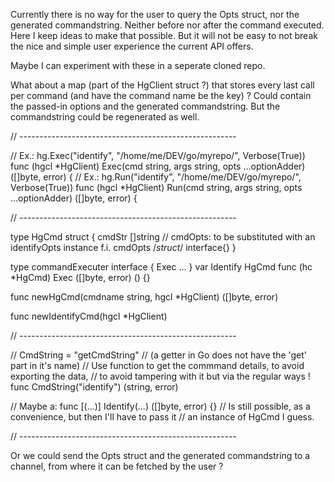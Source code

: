 
Currently there is no way for the user to query the <command>Opts struct,
nor the generated commandstring. Neither before nor after the command executed.
Here I keep ideas to make that possible. But it will not be easy to not break
the nice and simple user experience the current API offers.

Maybe I can experiment with these in a seperate cloned repo.

What about a map (part of the HgClient struct ?) that stores every last call
per command (and have the command name be the key) ? Could contain the
passed-in options and the generated commandstring. But the commandstring could
be regenerated as well.

// ------------------------------------------------------

// Ex.: hg.Exec("identify", "/home/me/DEV/go/myrepo/", Verbose(True))
func (hgcl *HgClient) Exec(cmd string, args string, opts ...optionAdder) ([]byte, error) {
// Ex.: hg.Run("identify", "/home/me/DEV/go/myrepo/", Verbose(True))
func (hgcl *HgClient) Run(cmd string, args string, opts ...optionAdder) ([]byte, error) {

// ------------------------------------------------------

type HgCmd struct {
	cmdStr []string
	// cmdOpts: to be substituted with an identifyOpts instance f.i.
	cmdOpts /*struct*/ interface{}
}

type commandExecuter interface {
	Exec ...
}
var Identify HgCmd
func (hc *HgCmd) Exec ([]byte, error) () {}

func newHgCmd(cmdname string, hgcl *HgClient) ([]byte, error)

func newIdentifyCmd(hgcl *HgClient)

// ------------------------------------------------------

// CmdString = "getCmdString"
// (a getter in Go does not have the 'get' part in it's name)
// Use function to get the commmand details, to avoid exporting the data,
// to avoid tampering with it but via the regular ways !
func CmdString("identify") (string, error)

// Maybe a:
func [(...)] Identify(...) ([]byte, error) {}
// Is still possible, as a convenience, but then I'll have to pass it
// an instance of HgCmd I guess.

// ------------------------------------------------------

Or we could send the <command>Opts struct and the generated commandstring
to a channel, from where it can be fetched by the user ?

